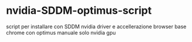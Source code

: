 # nvidia-SDDM-optimus-script
script per installare con SDDM nvidia driver e accellerazione browser base chrome con optimus manuale solo nvidia gpu 
